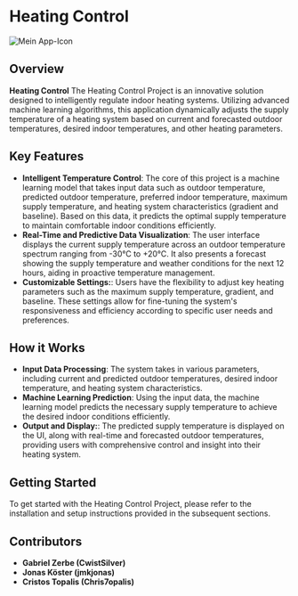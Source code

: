 # Heating Control

![Mein App-Icon](./Heating-Control-UI/Heating-Control-UI/Assets/hc.ico)

## Overview

**Heating Control** The Heating Control Project is an innovative solution designed to intelligently regulate indoor heating systems. Utilizing advanced machine learning algorithms, this application dynamically adjusts the supply temperature of a heating system based on current and forecasted outdoor temperatures, desired indoor temperatures, and other heating parameters.

## Key Features

- **Intelligent Temperature Control**: The core of this project is a machine learning model that takes input data such as outdoor temperature, predicted outdoor temperature, preferred indoor temperature, maximum supply temperature, and heating system characteristics (gradient and baseline). Based on this data, it predicts the optimal supply temperature to maintain comfortable indoor conditions efficiently.
- **Real-Time and Predictive Data Visualization**: The user interface displays the current supply temperature across an outdoor temperature spectrum ranging from -30°C to +20°C. It also presents a forecast showing the supply temperature and weather conditions for the next 12 hours, aiding in proactive temperature management.
- **Customizable Settings:**: Users have the flexibility to adjust key heating parameters such as the maximum supply temperature, gradient, and baseline. These settings allow for fine-tuning the system's responsiveness and efficiency according to specific user needs and preferences.

## How it Works

- **Input Data Processing**: The system takes in various parameters, including current and predicted outdoor temperatures, desired indoor temperature, and heating system characteristics.
- **Machine Learning Prediction**: Using the input data, the machine learning model predicts the necessary supply temperature to achieve the desired indoor conditions efficiently.
- **Output and Display:**: The predicted supply temperature is displayed on the UI, along with real-time and forecasted outdoor temperatures, providing users with comprehensive control and insight into their heating system.

## Getting Started

To get started with the Heating Control Project, please refer to the installation and setup instructions provided in the subsequent sections.

## Contributors
- **Gabriel Zerbe (CwistSilver)**
- **Jonas Köster (jmkjonas)**
- **Cristos Topalis (Chris7opalis)**
